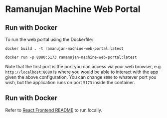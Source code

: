 # Ramanujan Machine Web Portal

## Run with Docker
To run the web portal using the Dockerfile:  

`docker build . -t ramanujan-machine-web-portal:latest`  

`docker run -p 8080:5173 ramanujan-machine-web-portal:latest`  

Note that the first port is the port you can access via your web browser, e.g. `http://localhost:8080` is where you would be able to interact with the app given the above configuration. You can change `8080` to whatever port you wish, but the application runs on port `5173` inside the container.

## Run with Docker
Refer to [React Frontend README](./react-frontend/README.md) to run locally.
